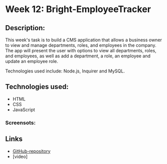 # Week 12: Bright-EmployeeTracker
## Description:
This week's task is to build a CMS application that allows a business owner to view and manage departments, roles, and employees in the company. The app will present the user with options to view all departments, roles, and employees, as well as add a department, a role, an employee and update an employee role.

Technologies used include: Node.js, Inquirer and MySQL.

## Technologies used:
- HTML
- CSS
- JavaScript 

### Screensots: 

## Links
- [GitHub-repository](https://github.com/kagebright/Bright-EmployeeTracker)
- [video]